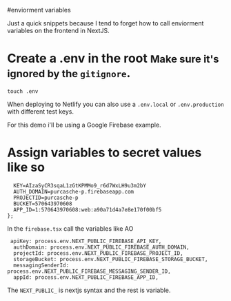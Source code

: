 
#enviorment variables

Just a quick snippets because I tend to forget how to call enviorment variables on the frontend in NextJS.

# Create a .env in the root <small>Make sure it's ignored by the `gitignore`</small>.
```shell filename="root" copy
touch .env
```
When deploying to Netlify you can also use a `.env.local` or `.env.production` with different test keys.

For this demo i'll be using a Google Firebase example. 

# Assign variables to secret values like so

```env filename=".env" copy
  KEY=AIzaSyCR3sqaL1zGtKPMMo9_r6d7WxLH9u3m2bY
  AUTH_DOMAIN=purcasche-p.firebaseapp.com
  PROJECTID=purcasche-p
  BUCKET=570643970608
  APP_ID=1:570643970608:web:a90a71d4a7e8e170f00bf5
};
```

In the `firebase.tsx` call the variables like AO
```env filename=".env" copy
 apiKey: process.env.NEXT_PUBLIC_FIREBASE_API_KEY,
  authDomain: process.env.NEXT_PUBLIC_FIREBASE_AUTH_DOMAIN,
  projectId: process.env.NEXT_PUBLIC_FIREBASE_PROJECT_ID,
  storageBucket: process.env.NEXT_PUBLIC_FIREBASE_STORAGE_BUCKET,
  messagingSenderId: process.env.NEXT_PUBLIC_FIREBASE_MESSAGING_SENDER_ID,
  appId: process.env.NEXT_PUBLIC_FIREBASE_APP_ID,
  ```
  The `NEXT_PUBLIC_` is nextjs syntax and the rest is variable.

